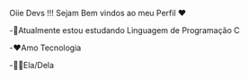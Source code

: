 Oiie Devs !!! Sejam Bem vindos ao meu Perfil ❤️

-📘Atualmente estou estudando Linguagem de Programação C

-❤️Amo Tecnologia

-👩🏻Ela/Dela
